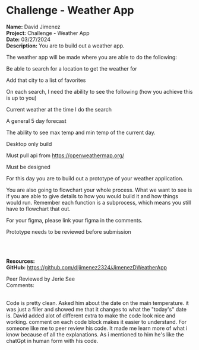 # Challenge - Weather App

<b>Name:</b> David Jimenez<br>
<b>Project:</b> Challenge - Weather App <br>
<b>Date:</b> 03/27/2024 <br>
<strong>Description:</strong>
You are to build out a weather app.

The weather app will be made where you are able to do the following:

Be able to search for a location to get the weather for

Add that city to a list of favorites

On each search, I need the ability to see the following (how you achieve this is up to you)

Current weather at the time I do the search

A general 5 day forecast

The ability to see max temp and min temp of the current day.

Desktop only build

Must pull api from https://openweathermap.org/

Must be designed

For this day you are to build out a prototype of your weather application. 

You are also going to flowchart your whole process. What we want to see is if you are able to give details to how you would build it and how things would run. Remember each function is a subprocess, which means you still have to flowchart that out.

For your figma, please link your figma in the comments.

Prototype needs to be reviewed before submission

<br><br>

<b>Resources:</b> <br>
<b>GitHub:</b> https://github.com/dljimenez2324/JimenezDWeatherApp <br>


Peer Reviewed by Jerie See <br>
Comments:  <br> <br>

Code is pretty clean. Asked him about the date on the main temperature. it was just a filler and showed me that it changes to what the "today's" date is. David added alot of different extra to make the code look nice and working. comment on each code block makes it easier to understand. For someone like me to peer review his code. It made me learn more of what i know because of all the explanations. As i mentioned to him he's like the chatGpt in human form with his code. 


